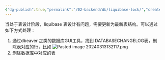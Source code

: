 ```yaml
---
{"dg-publish":true,"permalink":"/02-backend/db/liquibase-lock/","created":"2024-09-18T14:20:19.143+08:00","updated":"2024-05-27T15:04:09.000+08:00"}
---
```


当处于表设计阶段，liquibase 表设计有问题，需要更新为最新表结构。可以通过如下方式处理：
1. 通过dbeaver 之类的数据库GUI工具，找到 DATABASECHANGELOG表，删除表对应的行，比如
![Pasted image 20240313132117.png](/img/user/attachments/Pasted%20image%2020240313132117.png)
2. 删除数据库中对应的表
